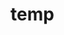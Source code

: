 # temp



























































































































































































































































































































